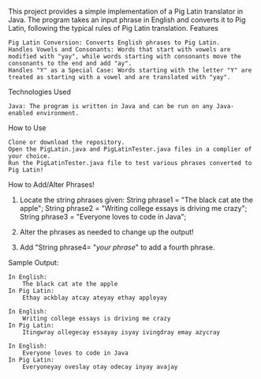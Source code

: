 
This project provides a simple implementation of a Pig Latin translator in Java. The program takes an input phrase in English and converts it to Pig Latin, following the typical rules of Pig Latin translation.
Features

    Pig Latin Conversion: Converts English phrases to Pig Latin.
    Handles Vowels and Consonants: Words that start with vowels are modified with "yay", while words starting with consonants move the consonants to the end and add "ay".
    Handles "Y" as a Special Case: Words starting with the letter "Y" are treated as starting with a vowel and are translated with "yay".

Technologies Used

    Java: The program is written in Java and can be run on any Java-enabled environment.

How to Use

    Clone or download the repository.
    Open the PigLatin.java and PigLatinTester.java files in a complier of your choice.
    Run the PigLatinTester.java file to test various phrases converted to Pig Latin!

How to Add/Alter Phrases!
1. Locate the string phrases given:
      String phrase1 = "The black cat ate the apple";
      String phrase2 = "Writing college essays is driving me crazy";
      String phrase3 = "Everyone loves to code in Java";

2. Alter the phrases as needed to change up the output!
3. Add "String phrase4= "*your phrase*" to add a fourth phrase.

Sample Output:

    In English:
        The black cat ate the apple
    In Pig Latin:
        Ethay ackblay atcay ateyay ethay appleyay
    
    In English:
        Writing college essays is driving me crazy
    In Pig Latin:
        Itingwray ollegecay essayay isyay ivingdray emay azycray
    
    In English:
        Everyone loves to code in Java
    In Pig Latin:
        Everyoneyay oveslay otay odecay inyay avajay
